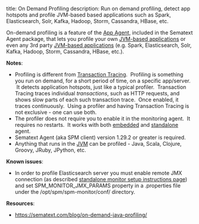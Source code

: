 title: On Demand Profiling
description: Run on demand profiling, detect app hotspots and profile JVM-based based applications such as Spark, Elasticsearch, Solr, Kafka, Hadoop, Storm, Cassandra, HBase, etc.

On-demand profiling is a feature of the [App Agent](../agents/sematext-agent/app-agent), included in the Sematext Agent package,  that
lets you profile your own [JVM-based applications](https://sematext.com/java-monitoring/) or even any 3rd party
[JVM-based applications](https://sematext.com/java-monitoring/) (e.g. Spark, Elasticsearch, Solr, Kafka,
Hadoop, Storm, Cassandra, HBase, etc.).

**Notes**:

  - Profiling is different from [Transaction Tracing](../tracing).  Profiling is something
    you run on demand, for a short period of time, on a specific
    app/server.  It detects application hotspots, just like a typical
    profiler.  Transaction Tracing traces individual *transactions*,
    such as HTTP requests, and shows slow parts of each such transaction
    trace.  Once enabled, it traces continuously.  Using a profiler and
    having Transaction Tracing is not exclusive - one can use both.
  - The profiler does not require you to enable it in the monitoring
    agent.  It requires no restarts.  It works with both
    [embedded](https://sematext.com/docs/agents/sematext-agent/app-agent/spm-monitor-javaagent/) and
    [standalone](spm-monitor-standalone) agent.
  - Sematext Agent (aka SPM client) version 1.29.2 or greater is required.
  - Anything that runs in the [JVM](https://sematext.com/java-monitoring/) can be profiled - Java, Scala,
    Clojure, Groovy, JRuby, JPython, etc.

**Known issues**:

  - In order to profile Elasticsearch server you must enable remote JMX
    connection (as described [standalone monitor setup instructions page](spm-monitor-standalone)) and
    set SPM\_MONITOR\_JMX\_PARAMS property in a .properties file under
    the /opt/spm/spm-monitor/conf/ directory.

**Resources**:

  - <https://sematext.com/blog/on-demand-java-profiling/>
